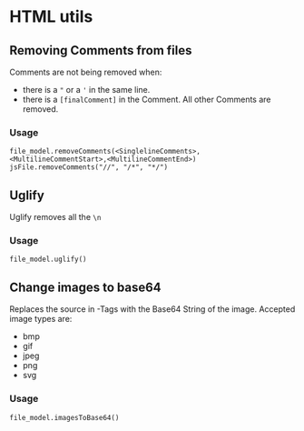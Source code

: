 # HTML utils 
## Removing Comments from files 
Comments are not being removed when: 
 - there is a `"` or a `'` in the same line.
 - there is a `[finalComment]` in the Comment.
 All other Comments are removed.
 ### Usage 
 `file_model.removeComments(<SinglelineComments>,<MultilineCommentStart>,<MultilineCommentEnd>)`\
 `jsFile.removeComments("//", "/*", "*/")`
 
 ## Uglify
 Uglify removes all the `\n` 
 ### Usage
 `file_model.uglify()`
 
 ## Change images to base64
 Replaces the source in <img>-Tags with the Base64 String of the image.
 Accepted image types are:
  - bmp
  - gif
  - jpeg
  - png
  - svg
 ### Usage 
 `file_model.imagesToBase64()`
